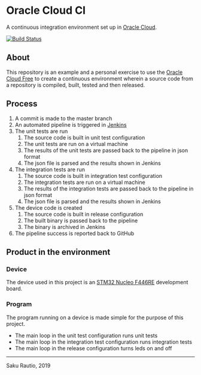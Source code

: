 # Oracle Cloud CI

A continuous integration environment set up in [Oracle Cloud][].

[![Build Status](http://130.61.12.254:8080/job/oracle-cloud-ci/job/master/badge/icon)](http://132.145.232.104:8080/job/oracle-cloud-ci/job/master/)

## About

This repository is an example and a personal exercise to use the
[Oracle Cloud Free][] to create a continuous environment wherein
a source code from a repository is compiled, built, tested and then released.

## Process
1. A commit is made to the master branch
2. An automated pipeline is triggered in [Jenkins][]
3. The unit tests are run
   1. The source code is built in unit test configuration
   2. The unit tests are run on a virtual machine
   3. The results of the unit tests are passed back to the pipeline in json format
   4. The json file is parsed and the results shown in Jenkins
4. The integration tests are run
   1. The source code is built in integration test configuration
   2. The integration tests are run on a virtual machine
   3. The results of the integration tests are passed back to the pipeline in json format
   4. The json file is parsed and the results shown in Jenkins
5. The device code is created
   1. The source code is built in release configuration
   2. The built binary is passed back to the pipeline
   3. The binary is archived in Jenkins
6. The pipeline success is reported back to GitHub

## Product in the environment

### Device

The device used in this project is an [STM32 Nucleo F446RE][] development board.

### Program

The program running on a device is made simple for the purpose of this project.   
* The main loop in the unit test configuration runs unit tests
* The main loop in the integration test configuration runs integration tests
* The main loop in the release configuration turns leds on and off

---
Saku Rautio, 2019

[Oracle Cloud]: https://www.oracle.com/cloud/
[Oracle Cloud Free]: https://www.oracle.com/cloud/free/
[Jenkins]: https://jenkins.io/
[STM32 Nucleo F446RE]: https://www.st.com/en/evaluation-tools/nucleo-f446re.html
